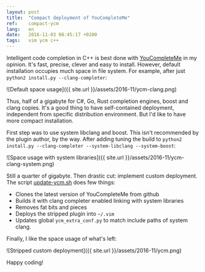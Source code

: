 ```yaml
---
layout: post
title:  "Compact deployment of YouCompleteMe"
ref:    compact-ycm
lang:   en
date:   2016-11-03 08:45:17 +0200
tags:   vim ycm c++
---
```


Intelligent code completion in C++ is best done with
[YouCompleteMe](http://valloric.github.io/YouCompleteMe)
in my opinion. It's fast, precise, clever and easy to install. However,
default installation occupies much space in file system. For example,
after just `python2 install.py --clang-completer`:

![Default space usage]({{ site.url }}/assets/2016-11/ycm-clang.png)

Thus, half of a gigabyte for C#, Go, Rust completion engines, boost and clang
copies. It's a good thing to have self-contained deployment, independent from
specific distribution environment. But I'd like to have more compact
installation.

First step was to use system libclang and boost. This isn't recommended by the
plugin author, by the way. After adding tuning the build to
`python2 install.py --clang-completer --system-libclang --system-boost`:

![Space usage with system libraries]({{ site.url }}/assets/2016-11/ycm-clang-system.png)

Still a quarter of gigabyte. Then drastic cut: implement custom deployment.
The script [update-ycm.sh](https://github.com/sakhnik/dotfiles/blob/master/.bin/update-ycm.sh)
does few things:

 * Clones the latest version of YouCompleteMe from github
 * Builds it with clang completer enabled linking with system libraries
 * Removes fat bits and pieces
 * Deploys the stripped plugin into `~/.vim`
 * Updates global `ycm_extra_conf.py` to match include paths of system clang.

Finally, I like the space usage of what's left:

![Stripped custom deployment]({{ site.url }}/assets/2016-11/ycm.png)

Happy coding!

<!-- vim: set tw=78 spell -->
